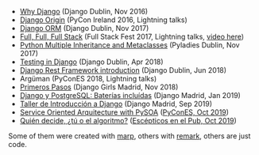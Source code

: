 - [Why Django](http://jorgebg.com/talks/why-django/slides.pdf) (Django Dublin, Nov 2016)
- [Django Origin](http://jorgebg.com/talks/django-origin/slides.pdf) (PyCon Ireland 2016, Lightning talks)
- [Django ORM](https://github.com/jorgebg/talks/blob/master/django-orm-sql/) (Django Dublin, Nov 2017)
- [Full, Full, Full Stack](https://docs.google.com/presentation/d/1Z1uAI6Ckl_UjJUs12ioJ6HhhAo4z7BXPkDzcQ_bSk_0/edit?usp=sharing) (Full Stack Fest 2017, Lightning talks, [video here](https://youtu.be/q9ABoIOVO-c?t=574))
- [Python Multiple Inheritance and Metaclasses](https://github.com/jorgebg/talks/blob/master/python-multiple-inheritance-and-metaclasses/) (Pyladies Dublin, Nov 2017)
- [Testing in Django](https://github.com/jorgebg/talks/blob/master/testing-in-django/) (Django Dublin, Apr 2018)
- [Django Rest Framework introduction](https://github.com/jorgebg/talks/blob/master/drf-intro/) (Django Dublin, Jun 2018)
- Argüman (PyConES 2018, Lightning talks)
- [Primeros Pasos](https://docs.google.com/presentation/d/18SU0y_CyTxitTG6c0tnQB40uL7gl1Vl4flgTIBXVnaE/edit?usp=sharing) (Django Girls Madrid, Nov 2018)
- [Django y PostgreSQL: Baterías incluídas](http://jorgebg.com/talks/django-postgresql) (Django Madrid, Jan 2019)
- [Taller de Introducción a Django](https://djangomadrid.github.io/workshop/) (Django Madrid, Sep 2019)
- [Service Oriented Arquitecture with PySOA](https://docs.google.com/presentation/d/1E_MoEvkJ_gZzGhlS4NjN6juil56PR2fGfWL_J8XTcwo/edit) ([PyConES, Oct 2019](https://sched.co/Vcar))
- [Quién decide, ¿tú o el algoritmo?](https://docs.google.com/presentation/d/1mMjXUGgr0W6J02LcrXxQwTIFhEZ9_c0CiofDNGtdnLg/edit)
([Escépticos en el Pub, Oct 2019](https://www.youtube.com/watch?v=nAJ7pk1Sw_c))

Some of them were created with [marp](https://yhatt.github.io/marp/), others with [remark](https://remarkjs.com), others are just code.
